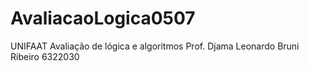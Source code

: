 # AvaliacaoLogica0507
UNIFAAT
Avaliação de lógica e algoritmos
Prof. Djama
Leonardo Bruni Ribeiro 
6322030 
